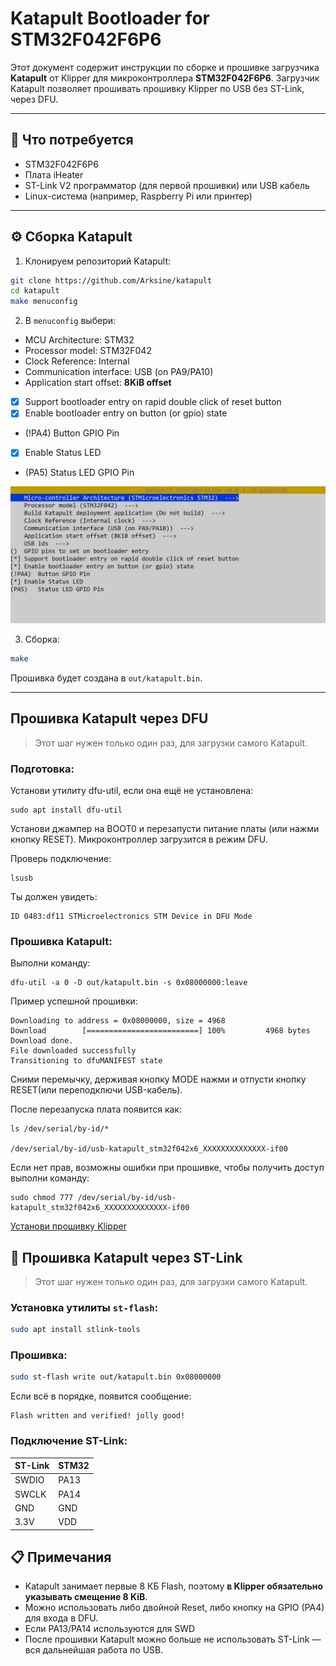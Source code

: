 # Katapult Bootloader for STM32F042F6P6

Этот документ содержит инструкции по сборке и прошивке загрузчика **Katapult** от Klipper для микроконтроллера **STM32F042F6P6**. Загрузчик Katapult позволяет прошивать прошивку Klipper по USB без ST-Link, через DFU.

---

## 🧰 Что потребуется

- STM32F042F6P6
- Плата iHeater
- ST-Link V2 программатор (для первой прошивки) или USB кабель
- Linux-система (например, Raspberry Pi или принтер)

---

## ⚙️ Сборка Katapult

1. Клонируем репозиторий Katapult:

```bash
git clone https://github.com/Arksine/katapult
cd katapult
make menuconfig
```

2. В `menuconfig` выбери:

- MCU Architecture: STM32
- Processor model: STM32F042
- Clock Reference: Internal
- Communication interface: USB (on PA9/PA10)
- Application start offset: **8KiB offset**
- [x] Support bootloader entry on rapid double click of reset button
- [x] Enable bootloader entry on button (or gpio) state
- (!PA4)  Button GPIO Pin
- [X] Enable Status LED
- (PA5)   Status LED GPIO Pin


![menuconfig](img/katapult_menuconfig.jpg)

3. Сборка:

```bash
make
```

Прошивка будет создана в `out/katapult.bin`.


---

## Прошивка Katapult через DFU

> Этот шаг нужен только один раз, для загрузки самого Katapult.

### Подготовка:
Установи утилиту dfu-util, если она ещё не установлена:
    
    sudo apt install dfu-util

Установи джампер на BOOT0 и перезапусти питание платы (или нажми кнопку RESET).
Микроконтроллер загрузится в режим DFU.

Проверь подключение:

    lsusb

Ты должен увидеть:

    ID 0483:df11 STMicroelectronics STM Device in DFU Mode

### Прошивка Katapult:
Выполни команду:

    dfu-util -a 0 -D out/katapult.bin -s 0x08000000:leave

Пример успешной прошивки:

    Downloading to address = 0x08000000, size = 4968
    Download        [=========================] 100%         4968 bytes
    Download done.
    File downloaded successfully
    Transitioning to dfuMANIFEST state

Сними перемычку, держивая кнопку MODE нажми и отпусти кнопку RESET(или переподключи USB-кабель).

После перезапуска плата появится как:

    ls /dev/serial/by-id/*

    /dev/serial/by-id/usb-katapult_stm32f042x6_XXXXXXXXXXXXXX-if00

Если нет прав, возможны ошибки при прошивке, чтобы получить доступ выполни команду:
```
sudo chmod 777 /dev/serial/by-id/usb-katapult_stm32f042x6_XXXXXXXXXXXXXX-if00
``` 

[Установи прошивку Klipper](/iHeater/README_ru/#iheater_1)

## 🔌 Прошивка Katapult через ST-Link

> Этот шаг нужен только один раз, для загрузки самого Katapult.

### Установка утилиты `st-flash`:

```bash
sudo apt install stlink-tools
```

### Прошивка:

```bash
sudo st-flash write out/katapult.bin 0x08000000
```

Если всё в порядке, появится сообщение:

```
Flash written and verified! jolly good!
```

### Подключение ST-Link:

| ST-Link | STM32     |
|---------|-----------|
| SWDIO   | PA13      |
| SWCLK   | PA14      |
| GND     | GND       |
| 3.3V    | VDD       |

## 📋 Примечания

- Katapult занимает первые 8 КБ Flash, поэтому **в Klipper обязательно указывать смещение 8 KiB**.
- Можно использовать либо двойной Reset, либо кнопку на GPIO (PA4) для входа в DFU.
- Если PA13/PA14 используются для SWD
- После прошивки Katapult можно больше не использовать ST-Link — вся дальнейшая работа по USB.


